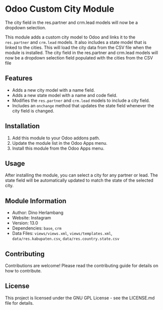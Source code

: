 # Odoo Custom City Module

The city field in the res.partner and crm.lead models will now be a dropdown selection.

This module adds a custom city model to Odoo and links it to the `res.partner` and `crm.lead` models. It also includes a state model that is linked to the cities. This will load the city data from the CSV file when the module is installed. The city field in the res.partner and crm.lead models will now be a dropdown selection field populated with the cities from the CSV file

## Features

- Adds a new city model with a name field.
- Adds a new state model with a name and code field.
- Modifies the `res.partner` and `crm.lead` models to include a city field.
- Includes an `onchange` method that updates the state field whenever the city field is changed.

## Installation

1. Add this module to your Odoo addons path.
2. Update the module list in the Odoo Apps menu.
3. Install this module from the Odoo Apps menu.

## Usage

After installing the module, you can select a city for any partner or lead. The state field will be automatically updated to match the state of the selected city.

## Module Information

- Author: Dino Herlambang
- Website: Instagram
- Version: 13.0
- Dependencies: `base`, `crm`
- Data Files: `views/views.xml`, `views/templates.xml`, `data/res.kabupaten.csv`, `data/res.country.state.csv`

## Contributing

Contributions are welcome! Please read the contributing guide for details on how to contribute.

## License

This project is licensed under the GNU GPL License - see the LICENSE.md file for details.
